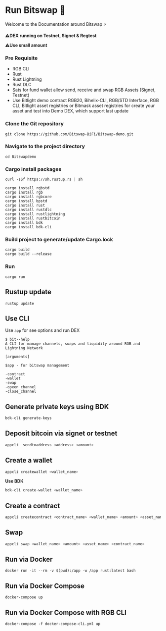 # Run Bitswap 💱

Welcome to the Documentation around Bitswap ⚡

⚠️**DEX running on Testnet, Signet & Regtest**

⚠️**Use small amount**

### Pre Requisite

- RGB CLI
- Rust
- Rust Lightning
- Rust DLC
- Sats for fund wallet allow send, receive and swap RGB Assets (Signet, Testnet)
- Use Bitlight demo contract RGB20, Bihelix-CLI, RGB/STD Interface, RGB CLI, Bitlight asset registries or Bitmask asset registries for create your asset and test into Demo DEX, which support last update

### Clone the Git repository

```git
git clone https://github.com/Bitswap-BiFi/Bitswap-demo.git
```

### Navigate to the project directory
```cd
cd Bitswapdemo
```


### Cargo install packages

```shell
curl -sSf https://sh.rustup.rs | sh

cargo install rgbstd
cargo install rgb
cargo install rgbcore
cargo install bpstd
cargo install rust
cargo install rustdlc
cargo install rustlightning
cargo install rustbitcoin
cargo install bdk
cargo install bdk-cli
```

### Build project to generate/update Cargo.lock
```cargo
cargo build
cargo build --release
```

### Run

```cargo
cargo run
```
## Rustup update

```rustup
rustup update
```

## Use CLI

Use ``app`` for see options and run DEX
```cli
$ bit--help
A CLI for manage channels, swaps and liquidity around RGB and Lightning Network

[arguments]

$app - for bitswap management

-contract
-wallet
-swap
-opeen_channel
-close_channel

```

## Generate private keys using BDK

```rust
bdk-cli generate-keys
```
## Deposit bitcoin via signet or testnet
```rust
appcli  sendtoaddress <address> <amount>
```
## Create a wallet
```rust
appcli createwallet <wallet_name>
```
**Use BDK**
```rust
bdk-cli create-wallet <wallet_name>
```
## Create a contract
```rust
appcli createcontract <contract_name> <wallet_name> <amount> <asset_name>
```
## Swap
```rust
appcli swap <wallet_name> <amount> <asset_name> <contract_name>
```
## Run via Docker

```docker
docker run -it --rm -v $(pwd):/app -w /app rust:latest bash
```

## Run via Docker Compose

```docker
docker-compose up
```

## Run via Docker Compose with RGB CLI

```docker
docker-compose -f docker-compose-cli.yml up
```
